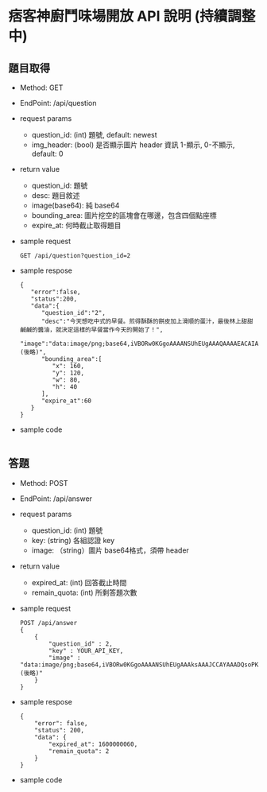 # 痞客神廚鬥味場開放 API 說明 (持續調整中)

## 題目取得

* Method: GET
* EndPoint: /api/question
* request params
    * question_id: (int) 題號, default: newest
    * img_header: (bool) 是否顯示圖片 header 資訊 1-顯示, 0-不顯示, default: 0
* return value
    * question_id: 題號
    * desc: 題目敘述
    * image(base64): 純 base64
    * bounding_area: 圖片挖空的區塊會在哪邊，包含四個點座標
    * expire_at: 何時截止取得題目
* sample request

    ```
    GET /api/question?question_id=2
    ```
* sample respose

    ```
    {
       "error":false,
       "status":200,
       "data":{
          "question_id":"2",
          "desc":"今天想吃中式的早餐。煎得酥酥的餅皮加上滑順的蛋汁，最後林上甜甜鹹鹹的醬油，就決定這樣的早餐當作今天的開始了！",
          "image":"data:image/png;base64,iVBORw0KGgoAAAANSUhEUgAAAQAAAAEACAIAAADTED8xAAEAAElEQVR4nET9SbMkW5IeiH2f6jlm5u53ihvTm1++HF5mZWGqQjXYEKLRh...(後略)",
          "bounding_area":[
             "x": 160,
             "y": 120,
             "w": 80,
             "h": 40
          ],
          "expire_at":60
       }
    }
    ```

* sample code

	```
	```

## 答題

* Method: POST
* EndPoint: /api/answer
* request params
    * question_id: (int) 題號
    * key: (string) 各組認證 key
    * image: （string）圖片 base64格式，須帶 header
* return value
    * expired_at: (int) 回答截止時間
    * remain_quota: (int) 所剩答題次數
* sample request

    ```
    POST /api/answer
    {
        {
            "question_id" : 2,
            "key" : YOUR_API_KEY,
            "image" : "data:image/png;base64,iVBORw0KGgoAAAANSUhEUgAAAksAAAJCCAYAAADQsoPKAAAABHNCSV...(後略)"
        }
    }
    ```
* sample respose

    ```
    {
        "error": false,
        "status": 200,
        "data": {
            "expired_at": 1600000060,
            "remain_quota": 2
        }
    }
    ```
* sample code

	```
	```
